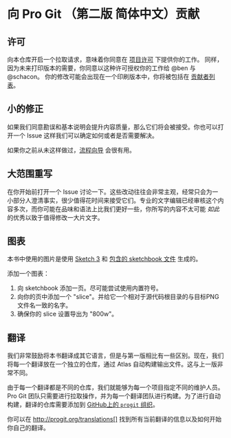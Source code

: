 # 向 Pro Git （第二版 简体中文）贡献


## 许可

向本仓库开启一个拉取请求，意味着你同意在 [项目许可](LICENSE.asc) 下提供你的工作。
同样，因为未来打印版本的需要，你同意以这种许可授权你的工作给 @ben 与 @schacon。
你的修改可能会出现在一个印刷版本中，你将被包括在 [贡献者列表](book/contributors.asc)。

## 小的修正

如果我们同意勘误和基本说明会提升内容质量，那么它们将会被接受。你也可以打开一个 Issue 这样我们可以确定如何或者是否需要解决。

如果你之前从未这样做过，[流程向导](https://guides.github.com/introduction/flow/) 会很有用。

## 大范围重写

在你开始前打开一个 Issue 讨论一下。这些改动往往会非常主观，经常只会为一小部分人澄清事实，很少值得花时间来接受它们。专业的文字编辑已经审核这个内容多次，而你可能在品味和语法上比我们更好一些，你所写的内容不太可能 *如此* 的优秀以致于值得修改一大片文字。

## 图表

本书中使用的图片是使用 [Sketch 3](http://bohemiancoding.com/sketch/) 和 [包含的 sketchbook 文件](diagram-source/progit.sketch) 生成的。

添加一个图表：

1. 向 sketchbook 添加一页。尽可能尝试使用内置符号。
1. 向你的页中添加一个 "slice"。并给它一个相对于源代码根目录的与目标PNG文件名一致的名字。
1. 确保你的 slice 设置导出为 "800w"。


## 翻译

我们非常鼓励将本书翻译成其它语言，但是与第一版相比有一些区别。现在，我们将每一个翻译放在一个独立的仓库，通过 Atlas 自动构建输出文件。这与上一版非常不同。

由于每一个翻译都是不同的仓库，我们就能够为每一个项目指定不同的维护人员。Pro Git 团队只需要进行拉取操作，并为每一个翻译团队进行构建。为了进行自动构建，翻译的仓库需要添加到 [GitHub上的 `progit` 组织](https://github.com/progit)。

你可以在 http://progit.org/translations[] 找到所有当前翻译的信息以及如何开始你自己的翻译。
